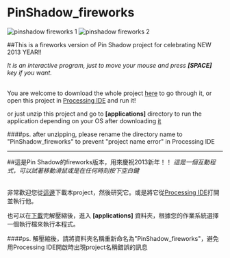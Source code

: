 PinShadow_fireworks
===================

![pinshadow fireworks 1](https://raw.github.com/shengpo/PinShadow_fireworks/master/result_images/pinshadow_fireworks.png)
![pinshadow fireworks 2](https://raw.github.com/shengpo/PinShadow_fireworks/master/result_images/pinshadow_fireworks2.png)


##This is a fireworks version of Pin Shadow project for celebrating NEW 2013 YEAR!!

<i>It is an interactive program, just to move your mouse and press **[SPACE]** key if you want.</i>
<br/>
<br/>

You are welcome to download the whole project [here](https://github.com/shengpo/PinShadow_fireworks/archive/master.zip) to go through it, or open this project in [Processing IDE](http://processing.org/download/) and run it!

or just unzip this project and go to **[applications]** directory to run the application depending on your OS after downloading [it](https://github.com/shengpo/PinShadow_fireworks/archive/master.zip)

####ps. after unzipping, please rename the directory name to "PinShadow_fireworks" to prevent "project name error" in Processing IDE

------

##這是Pin Shadow的fireworks版本，用來慶祝2013新年！！
<i>這是一個互動程式，可以試著移動滑鼠或是在任何時刻按下空白鍵</i>
<br/>
<br/>

非常歡迎您從[這邊](https://github.com/shengpo/PinShadow_fireworks/archive/master.zip)下載本project，然後研究它。或是將它從[Processing IDE](http://processing.org/download/)打開並執行他。

也可以在[下載](https://github.com/shengpo/PinShadow_fireworks/archive/master.zip)完解壓縮後，進入 **[applications]** 資料夾，根據您的作業系統選擇一個執行檔來執行本程式。

####ps. 解壓縮後，請將資料夾名稱重新命名為"PinShadow_fireworks"，避免用Processing IDE開啟時出現project名稱錯誤的訊息


